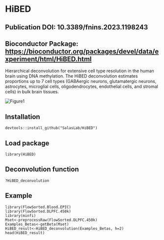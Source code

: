 # HiBED
## Publication DOI: 10.3389/fnins.2023.1198243
## Bioconductor Package: https://bioconductor.org/packages/devel/data/experiment/html/HiBED.html
Hierarchical deconvolution for extensive cell type resolution in the human brain using DNA methylation.
The HiBED deconvolution estimates proportions up to 7 cell types (GABAergic neurons, glutamatergic neurons, astrocytes, microglial cells, oligodendrocytes, endothelial cells, and stromal cells) in bulk brain tissues.

![Figure1](https://user-images.githubusercontent.com/32206453/224516354-75e2b4bd-102f-4c11-be84-e40f36daf5f0.png)

## Installation
```
devtools::install_github("SalasLab/HiBED")
```

## Load package
```
library(HiBED)
```

## Deconvolution function
```
?HiBED_deconvolution
```

## Example
```
library(FlowSorted.Blood.EPIC)
library(FlowSorted.DLPFC.450k)
library(minfi)
Mset<-preprocessRaw(FlowSorted.DLPFC.450k)
Examples_Betas<-getBeta(Mset)
HiBED_result<-HiBED_deconvolution(Examples_Betas, h=2)
head(HiBED_result)
```


